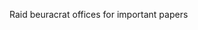 Raid beuracrat offices for important papers
<!--stackedit_data:
eyJoaXN0b3J5IjpbLTkwNjA2MTIzMl19
-->